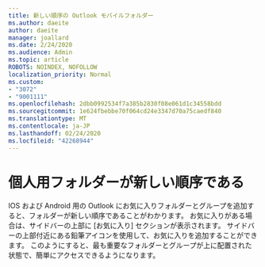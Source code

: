 ```yaml
---
title: 新しい順序の Outlook モバイルフォルダー
ms.author: daeite
author: daeite
manager: joallard
ms.date: 2/24/2020
ms.audience: Admin
ms.topic: article
ROBOTS: NOINDEX, NOFOLLOW
localization_priority: Normal
ms.custom:
- "3072"
- "9001111"
ms.openlocfilehash: 2dbb0992534f7a385b2830f08e061d1c34558bdd
ms.sourcegitcommit: 1e624fbebbe70f064cd24e3347d70a75caedf840
ms.translationtype: MT
ms.contentlocale: ja-JP
ms.lasthandoff: 02/24/2020
ms.locfileid: "42268944"
---
```

# <a name="my-folders-are-in-a-new-order"></a>個人用フォルダーが新しい順序である

IOS および Android 用の Outlook にお気に入りフォルダーとグループを追加すると、フォルダーが新しい順序であることがわかります。 お気に入りがある場合は、サイドバーの上部に [お気に入り] セクションが表示されます。 サイドバーの上部付近にある鉛筆アイコンを使用して、お気に入りを追加することができます。 このようにすると、最も重要なフォルダーとグループが上に配置された状態で、簡単にアクセスできるようになります。